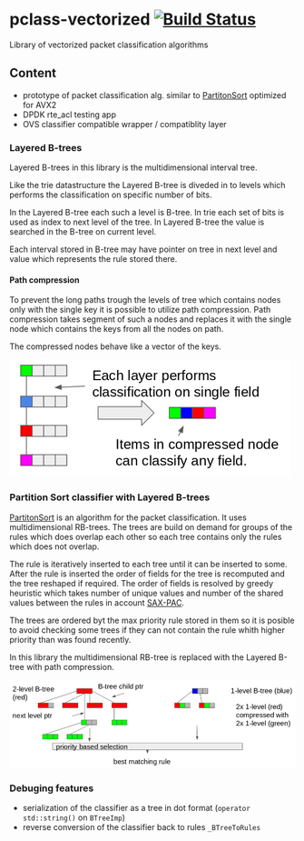 # pclass-vectorized [![Build Status](https://travis-ci.org/Nic30/pclass-vectorized.svg?branch=master)](https://travis-ci.org/Nic30/pclass-vectorized)
Library of vectorized packet classification algorithms


## Content

* prototype of packet classification alg. similar to [PartitonSort](https://github.com/sorrachai/PartitonSort) optimized for AVX2
* DPDK rte_acl testing app
* OVS classifier compatible wrapper / compatiblity layer


### Layered B-trees
Layered B-trees in this library is the multidimensional interval tree. 

Like the trie datastructure the Layered B-tree is diveded in to levels which performs the classification on specific number of bits.

In the Layered B-tree each such a level is B-tree. In trie each set of bits is used as index to next level of the tree. In Layered B-tree the value is searched in the B-tree on current level.

Each interval stored in B-tree may have pointer on tree in next level and value which represents the rule stored there.

#### Path compression
To prevent the long paths trough the levels of tree which contains nodes only with the single key it is possible to utilize path compression. Path compression takes segment of such a nodes and replaces it with the single node which contains the keys from all the nodes on path. 

The compressed nodes behave like a vector of the keys.

![Tree path compression](/doc/tree_path_compression.png)


### Partition Sort classifier with Layered B-trees

[PartitonSort](https://github.com/sorrachai/PartitonSort) is an algorithm for the packet classification. It uses multidimensional RB-trees. The trees are build on demand for groups of the rules which does overlap each other so each tree contains only the rules which does not overlap.

The rule is iteratively inserted to each tree until it can be inserted to some. After the rule is inserted the order of fields for the tree is recomputed and the tree reshaped if required. The order of fields is resolved by greedy heuristic which takes number of unique values and number of the shared values between the rules in account [SAX-PAC](https://dl.acm.org/citation.cfm?id=2626294).

The trees are ordered byt the max priority rule stored in them so it is posible to avoid checking some trees if they can not contain the rule whith higher priority than was found recently.

In this library the multidimensional RB-tree is replaced with the Layered B-tree with path compression.

![Layered B-trees](/doc/partition_srot_with_layered_b-tree.png)

### Debuging features

* serialization of the classifier as a tree in dot format (`operator std::string()` on `BTreeImp`)
* reverse conversion of the classifier back to rules `_BTreeToRules`

